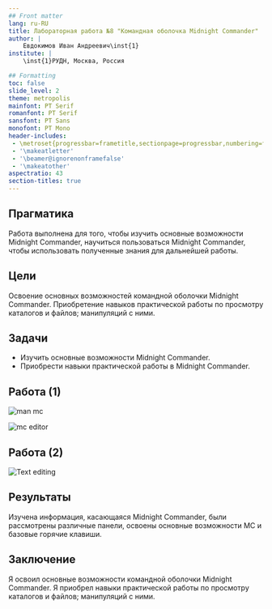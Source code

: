 ```yaml
---
## Front matter
lang: ru-RU
title: Лабораторная работа №8 "Командная оболочка Midnight Commander" 
author: |
	Евдокимов Иван Андреевич\inst{1}
institute: |
	\inst{1}РУДН, Москва, Россия

## Formatting
toc: false
slide_level: 2
theme: metropolis
mainfont: PT Serif
romanfont: PT Serif
sansfont: PT Sans
monofont: PT Mono
header-includes: 
 - \metroset{progressbar=frametitle,sectionpage=progressbar,numbering=fraction}
 - '\makeatletter'
 - '\beamer@ignorenonframefalse'
 - '\makeatother'
aspectratio: 43
section-titles: true
---
```


## Прагматика

Работа выполнена для того, чтобы изучить основные возможности Midnight Commander, научиться пользоваться Midnight Commander, чтобы использовать полученные знания для дальнейшей работы.

## Цели

Освоение основных возможностей командной оболочки Midnight Commander. Приобретение навыков практической работы по просмотру каталогов и файлов; манипуляций с ними.

## Задачи

-	Изучить основные возможности Midnight Commander.
-	Приобрести навыки практической работы в Midnight Commander.

## Работа (1)

![man mc](ff.png)

![mc editor](ff4.png)

## Работа (2)

![Text editing](ff3.png)

## Результаты

Изучена информация, касающаяся Midnight Commander, были рассмотрены различные панели, освоены основные возможности MC и базовые горячие клавиши. 

## Заключение

Я освоил основные возможности командной оболочки Midnight Commander. Я приобрел навыки практической работы по просмотру каталогов и файлов; манипуляций с ними.